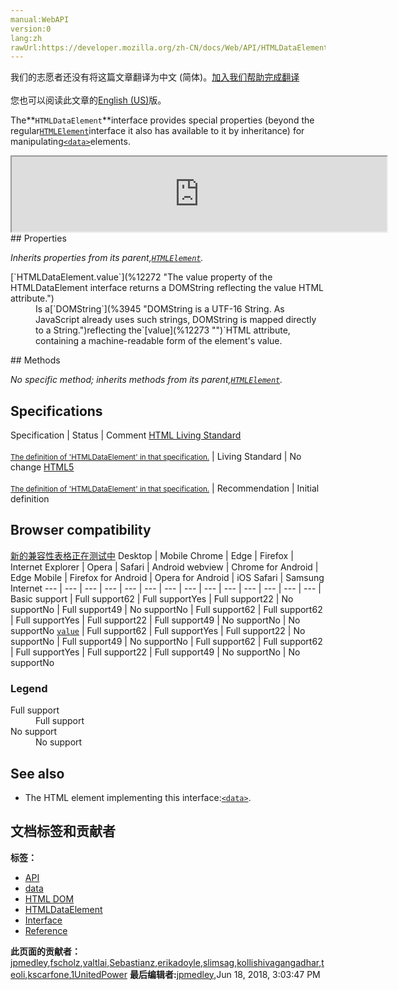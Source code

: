 ```yaml
---
manual:WebAPI
version:0
lang:zh
rawUrl:https://developer.mozilla.org/zh-CN/docs/Web/API/HTMLDataElement
---
```




<bdi>我们的志愿者还没有将这篇文章翻译为<bdi>中文 (简体)</bdi>。[加入我们帮助完成翻译](%12269 "")<br></br>您也可以阅读此文章的[English (US)](%12270 "")版。</bdi>






The**`HTMLDataElement`**interface provides special properties (beyond the regular[`HTMLElement`](%12142 "The HTMLElement interface represents any HTML element. Some elements directly implement this interface, others implement it via an interface that inherits it.")interface it also has available to it by inheritance) for manipulating[`<data>`](%12271 "The HTML <data> element links a given content with a machine-readable translation. If the content is time- or date-related, the <time> element must be used.")elements.

<iframe src='https://mdn.mozillademos.org/en-US/docs/Web/API/HTMLDataElement$samples/inheritance_diagram?revision=1389048' width='600' height='120'></iframe>
## Properties<a name="Properties"></a>


<em>Inherits properties from its parent,[`HTMLElement`](%12142 "The HTMLElement interface represents any HTML element. Some elements directly implement this interface, others implement it via an interface that inherits it.").</em>

<dl><dt>[`HTMLDataElement.value`](%12272 "The value property of the HTMLDataElement interface returns a DOMString reflecting the value HTML attribute.")</dt><dd>Is a[`DOMString`](%3945 "DOMString is a UTF-16 String. As JavaScript already uses such strings, DOMString is mapped directly to a String.")reflecting the`[value](%12273 "")`HTML attribute, containing a machine-readable form of the element&#39;s value.</dd></dl>
## Methods<a name="Methods"></a>


<em>No specific method; inherits methods from its parent,[`HTMLElement`](%12142 "The HTMLElement interface represents any HTML element. Some elements directly implement this interface, others implement it via an interface that inherits it.").</em>


## Specifications<a name="Specifications"></a>
Specification | Status | Comment 
[HTML Living Standard<br></br><small>The definition of &#39;HTMLDataElement&#39; in that specification.</small>](%12274 "") | Living Standard | No change 
[HTML5<br></br><small>The definition of &#39;HTMLDataElement&#39; in that specification.</small>](%12275 "") | Recommendation | Initial definition 


## Browser compatibility<a name="Browser_compatibility"></a>
[新的兼容性表格正在测试中<i></i>](%3360 "")
<abbr>Desktop<i></i></abbr> | <abbr>Mobile<i></i></abbr> 
<abbr>Chrome<i></i></abbr> | <abbr>Edge<i></i></abbr> | <abbr>Firefox<i></i></abbr> | <abbr>Internet Explorer<i></i></abbr> | <abbr>Opera<i></i></abbr> | <abbr>Safari<i></i></abbr> | <abbr>Android webview<i></i></abbr> | <abbr>Chrome for Android<i></i></abbr> | <abbr>Edge Mobile<i></i></abbr> | <abbr>Firefox for Android<i></i></abbr> | <abbr>Opera for Android<i></i></abbr> | <abbr>iOS Safari<i></i></abbr> | <abbr>Samsung Internet<i></i></abbr> 
 ---  |  ---  |  ---  |  ---  |  ---  |  ---  |  ---  |  ---  |  ---  |  ---  |  ---  |  ---  |  ---  |  ---  | 
Basic support | <abbr>Full support</abbr>62 | <abbr>Full support</abbr>Yes | <abbr>Full support</abbr>22 | <abbr>No support</abbr>No | <abbr>Full support</abbr>49 | <abbr>No support</abbr>No | <abbr>Full support</abbr>62 | <abbr>Full support</abbr>62 | <abbr>Full support</abbr>Yes | <abbr>Full support</abbr>22 | <abbr>Full support</abbr>49 | <abbr>No support</abbr>No | <abbr>No support</abbr>No 
[`value`](%12276 "") | <abbr>Full support</abbr>62 | <abbr>Full support</abbr>Yes | <abbr>Full support</abbr>22 | <abbr>No support</abbr>No | <abbr>Full support</abbr>49 | <abbr>No support</abbr>No | <abbr>Full support</abbr>62 | <abbr>Full support</abbr>62 | <abbr>Full support</abbr>Yes | <abbr>Full support</abbr>22 | <abbr>Full support</abbr>49 | <abbr>No support</abbr>No | <abbr>No support</abbr>No 


### Legend<a name="Legend"></a>
<dl><dt><abbr>Full support</abbr></dt><dd>Full support</dd><dt><abbr>No support</abbr></dt><dd>No support</dd></dl>


## See also<a name="See_also"></a>

* The HTML element implementing this interface:[`<data>`](%12271 "The HTML <data> element links a given content with a machine-readable translation. If the content is time- or date-related, the <time> element must be used.").



## 文档标签和贡献者
**标签：**
* [API](%50 "")
* [data](%12277 "")
* [HTML DOM](%6889 "")
* [HTMLDataElement](%12278 "")
* [Interface](%3380 "")
* [Reference](%3381 "")

**此页面的贡献者：**[jpmedley](%3413 ""),[fscholz](%60 ""),[valtlai](%12279 ""),[Sebastianz](%4468 ""),[erikadoyle](%3894 ""),[slimsag](%12151 ""),[kollishivagangadhar](%12175 ""),[teoli](%160 ""),[kscarfone](%3900 ""),[1UnitedPower](%12280 "")
**最后编辑者:**[jpmedley](%3413 ""),<time>Jun 18, 2018, 3:03:47 PM</time>


